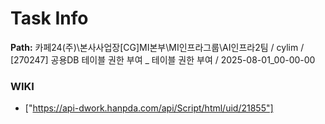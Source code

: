 # Task Info

**Path:** 카페24(주)\본사사업장\[CG]MI본부\MI인프라그룹\AI인프라2팀 / cylim / [270247] 공용DB 테이블 권한 부여 _ 테이블 권한 부여 / 2025-08-01_00-00-00

### WIKI
- ["https://api-dwork.hanpda.com/api/Script/html/uid/21855"]

